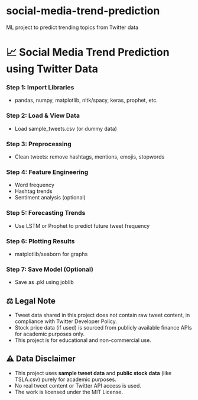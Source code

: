 # social-media-trend-prediction
ML project to predict trending topics from Twitter data
# 📈 Social Media Trend Prediction using Twitter Data

### Step 1: Import Libraries
- pandas, numpy, matplotlib, nltk/spacy, keras, prophet, etc.

### Step 2: Load & View Data
- Load sample_tweets.csv (or dummy data)

### Step 3: Preprocessing
- Clean tweets: remove hashtags, mentions, emojis, stopwords

### Step 4: Feature Engineering
- Word frequency
- Hashtag trends
- Sentiment analysis (optional)

### Step 5: Forecasting Trends
- Use LSTM or Prophet to predict future tweet frequency

### Step 6: Plotting Results
- matplotlib/seaborn for graphs

### Step 7: Save Model (Optional)
- Save as .pkl using joblib

## ⚖️ Legal Note

- Tweet data shared in this project does not contain raw tweet content, in compliance with Twitter Developer Policy.
- Stock price data (if used) is sourced from publicly available finance APIs for academic purposes only.
- This project is for educational and non-commercial use.

## ⚠️ Data Disclaimer

- This project uses **sample tweet data** and **public stock data** (like TSLA.csv) purely for academic purposes.
- No real tweet content or Twitter API access is used.
- The work is licensed under the MIT License.
